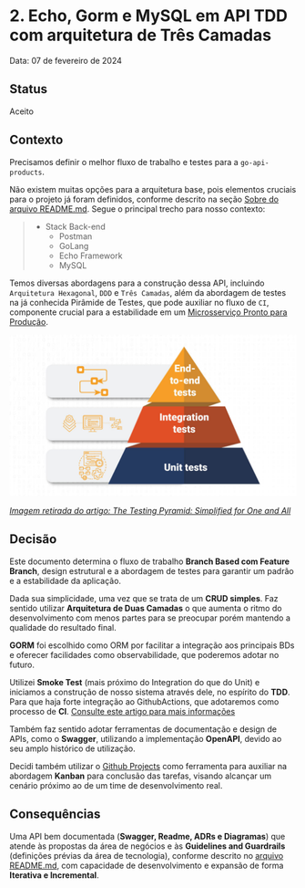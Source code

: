 # 2. Echo, Gorm e MySQL em API TDD com arquitetura de Três Camadas

Data: 07 de fevereiro de 2024

## Status

Aceito

## Contexto

Precisamos definir o melhor fluxo de trabalho e testes para a `go-api-products`.

Não existem muitas opções para a arquitetura base, pois elementos cruciais para o projeto já foram definidos, conforme descrito na seção [Sobre do arquivo README.md](../../../README.md). Segue o principal trecho para nosso contexto:

>
> - Stack Back-end
>   - Postman
>   - GoLang
>   - Echo Framework
>   - MySQL
>

Temos diversas abordagens para a construção dessa API, incluindo `Arquitetura Hexagonal`, `DDD` e `Três Camadas`, além da abordagem de testes na já conhecida Pirâmide de Testes, que pode auxiliar no fluxo de `CI`, componente crucial para a estabilidade em um [Microsserviço Pronto para Produção](https://www.amazon.com.br/Microsservi%C3%A7os-Prontos-Para-Produ%C3%A7%C3%A3o-Padronizados/dp/8575226215).

<img src="../../assets/images/layout/graphics/test_pyramid.jpg">

_[Imagem retirada do artigo: The Testing Pyramid: Simplified for One and All](https://www.headspin.io/blog/the-testing-pyramid-simplified-for-one-and-all)_

## Decisão

Este documento determina o fluxo de trabalho __Branch Based com Feature Branch__, design estrutural e a abordagem de testes para garantir um padrão e a estabilidade da aplicação.

Dada sua simplicidade, uma vez que se trata de um __CRUD simples__. Faz sentido utilizar __Arquitetura de Duas Camadas__ o que aumenta o ritmo do desenvolvimento com menos partes para se preocupar porém mantendo a qualidade do resultado final.

__GORM__ foi escolhido como ORM por facilitar a integração aos principais BDs e oferecer facilidades como observabilidade, que poderemos adotar no futuro.

Utilizei __Smoke Test__ (mais próximo do Integration do que do Unit) e iniciamos a construção de nosso sistema através dele, no espírito do __TDD__. Para que haja forte integração ao GithubActions, que adotaremos como processo de __CI__. [Consulte este artigo para mais informações](https://novateus.com/blog/8-functional-testing-types-explained-with-examples/)

Também faz sentido adotar ferramentas de documentação e design de APIs, como o __Swagger__, utilizando a implementação __OpenAPI__, devido ao seu amplo histórico de utilização.

Decidi também utilizar o [Github Projects](https://github.com/users/jtonynet/projects/5/views/1) como ferramenta para auxiliar na abordagem __Kanban__ para conclusão das tarefas, visando alcançar um cenário próximo ao de um time de desenvolvimento real.

## Consequências

Uma API bem documentada (__Swagger, Readme, ADRs e Diagramas__) que atende às propostas da área de negócios e às __Guidelines and Guardrails__ (definições prévias da área de tecnologia), conforme descrito no [arquivo README.md](../../../README.md), com capacidade de desenvolvimento e expansão de forma __Iterativa e Incremental__.